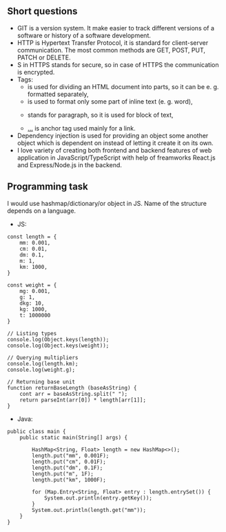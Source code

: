 ## Short questions

-   GIT is a version system. It make easier to track different versions of a software or history of a software development.
-   HTTP is Hypertext Transfer Protocol, it is standard for client-server communication. The most common methods are GET, POST, PUT, PATCH or DELETE.
-   S in HTTPS stands for secure, so in case of HTTPS the communication is encrypted.
-   Tags:
    -   <div> is used for dividing an HTML document into parts, so it can be e. g. formatted separately,
    -   <span> is used to format only some part of inline text (e. g. word),
    -   <p> stands for paragraph, so it is used for block of text,
    -   <a href="...">...<a> is anchor tag used mainly for a link.
-   Dependency injection is used for providing an object some another object which is dependent on instead of letting it create it on its own.
-   I love variety of creating both frontend and backend features of web application in JavaScript/TypeScript with help of freamworks React.js and Express/Node.js in the backend.

## Programming task

I would use hashmap/dictionary/or object in JS. Name of the structure depends on a language.

-   JS:

```
const length = {
	mm: 0.001,
	cm: 0.01,
	dm: 0.1,
	m: 1,
	km: 1000,
}

const weight = {
	mg: 0.001,
	g: 1,
	dkg: 10,
	kg: 1000,
	t: 1000000
}

// Listing types
console.log(Object.keys(length));
console.log(Object.keys(weight));

// Querying multipliers
console.log(length.km);
console.log(weight.g);

// Returning base unit
function returnBaseLength (baseAsString) {
	cont arr = baseAsString.split(" ");
	return parseInt(arr[0]) * length[arr[1]];
}
```

-   Java:

```
public class main {
	public static main(String[] args) {

		HashMap<String, Float> length = new HashMap<>();
		length.put("mm", 0.001F);
		length.put("cm", 0.01F);
		length.put("dm", 0.1F);
		length.put("m", 1F);
		length.put("km", 1000F);

		for (Map.Entry<String, Float> entry : length.entrySet()) {
			System.out.println(entry.getKey());
		}
		System.out.println(length.get("mm"));
	}
}
```
